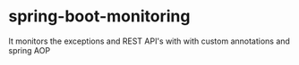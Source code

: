 # spring-boot-monitoring
It monitors the exceptions and REST API's with with custom annotations and spring AOP
